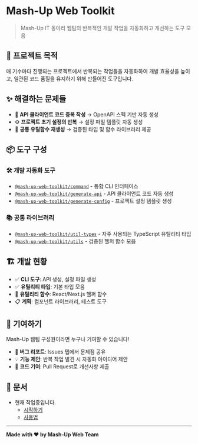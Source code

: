 # Mash-Up Web Toolkit

> Mash-Up IT 동아리 웹팀의 반복적인 개발 작업을 자동화하고 개선하는 도구 모음

## 🎯 프로젝트 목적

매 기수마다 진행되는 프로젝트에서 반복되는 작업들을 자동화하여 개발 효율성을 높이고, 일관된 코드 품질을 유지하기 위해 만들어진 도구입니다.

## ✨ 해결하는 문제들

- 🔄 **API 클라이언트 코드 중복 작성** → OpenAPI 스펙 기반 자동 생성
- ⚙️ **프로젝트 초기 설정의 반복** → 설정 파일 템플릿 자동 생성
- 🔧 **공통 유틸함수 재생성** → 검증된 타입 및 함수 라이브러리 제공

## 📦 도구 구성

### 🛠️ 개발 자동화 도구

- [`@mash-up-web-toolkit/command`](./packages/cli/command) - 통합 CLI 인터페이스
- [`@mash-up-web-toolkit/generate-api`](./packages/cli/generate-api) - API 클라이언트 코드 자동 생성
- [`@mash-up-web-toolkit/generate-config`](./packages/cli/generate-config) - 프로젝트 설정 템플릿 생성

### 📚 공통 라이브러리

- [`@mash-up-web-toolkit/util-types`](./packages/util-types) - 자주 사용되는 TypeScript 유틸리티 타입
- [`@mash-up-web-toolkit/utils`](./packages/utils) - 검증된 헬퍼 함수 모음

## 🏗️ 개발 현황

- ✅ **CLI 도구**: API 생성, 설정 파일 생성
- ✅ **유틸리티 타입**: 기본 타입 모음
- 🚧 **유틸리티 함수**: React/Next.js 헬퍼 함수
- 📋 **계획**: 컴포넌트 라이브러리, 테스트 도구

## 🤝 기여하기

Mash-Up 웹팀 구성원이라면 누구나 기여할 수 있습니다!

- 🐛 **버그 리포트**: Issues 탭에서 문제점 공유
- 💡 **기능 제안**: 반복 작업 발견 시 자동화 아이디어 제안
- 🔧 **코드 기여**: Pull Request로 개선사항 제출

## 📖 문서

- 현재 작업중입니다.
  - [시작하기]()
  - [사용법]()

---

**Made with ❤️ by Mash-Up Web Team**
